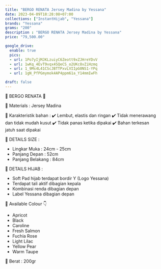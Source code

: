 ```yaml
---
title: "BERGO RENATA Jersey Madina by Yessana"
date: 2023-04-09T18:28:08+07:00
collections: ["InstantHijab", "Yessana"]
brands: "Yessana"
grams: "200"
description : "BERGO RENATA Jersey Madina by Yessana"
price: "79,500.00"

google_drive:
  enable: true
  pics:
  - url: 1Po7yIjMJKLzuiyC6Zeott9xZJHreYDvV
  - url: 1wKq_4EvT9vqx4SQeCS_o2UKc8vZiHzmq
  - url: 1_9Ms4L41CScJBTTPxvLVIIpG0NS1-YPq
  - url: 1gN_PfPGmymok4AP4ppm61a_Y14mmIwFh

draft: false
---
```


🌸 BERGO RENATA 🌸

💎 Materials : Jersey Madina

💎 Karakteristik bahan :
✔️ Lembut, elastis dan ringan
✔️ Tidak menerawang dan tidak mudah kusut
✔️ Tidak panas ketika dipakai
✔️ Bahan terkesan jatuh saat dipakai

💎 DETAILS SIZE :
- Lingkar Muka : 24cm - 25cm
- Panjang Depan : 52cm
- Panjang Belakang : 84cm

💎 DETAILS HIJAB :
- Soft Pad hijab terdapat bordir Y (Logo Yessana)
- Terdapat tali aktif dibagian kepala
- Kombinasi renda dibagian depan
- Label Yessana dibagian depan

💎 Available Colour 👇
- Apricot
- Black
- Caroline
- Fresh Salmon
- Fuchia Rose
- Light Lilac
- Yellow Pear
- Warm Taupe

💎 Berat :
200gr
